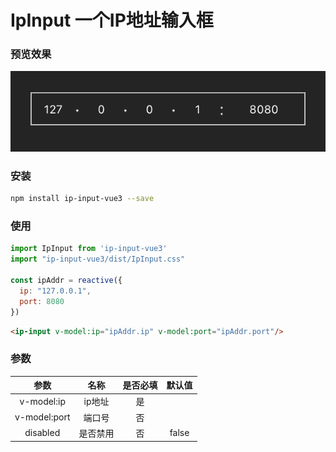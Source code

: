 # IpInput 一个IP地址输入框


### 预览效果

![预览效果](./截图.png)

### 安装

```sh
npm install ip-input-vue3 --save
```

### 使用

```js
import IpInput from 'ip-input-vue3'
import "ip-input-vue3/dist/IpInput.css"

const ipAddr = reactive({
  ip: "127.0.0.1",
  port: 8080
})
```

```html
<ip-input v-model:ip="ipAddr.ip" v-model:port="ipAddr.port"/>
```

### 参数

| 参数 | 名称 | 是否必填 | 默认值 |
| :--: | :--: | :--: | :--: |
| v-model:ip | ip地址 | 是 |  |
| v-model:port | 端口号 | 否 |  |
| disabled | 是否禁用 | 否 | false |

